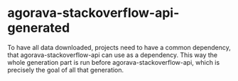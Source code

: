agorava-stackoverflow-api-generated
===================================

To have all data downloaded, projects need to have a common dependency, that agorava-stackoverflow-api can use as a dependency. 
This way the whole generation part is run before agorava-stackoverflow-api, which is precisely the goal of all that generation.